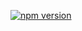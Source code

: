 [![npm version](https://badge.fury.io/js/%40eventific%2Frest-transport.svg)](https://badge.fury.io/js/%40eventific%2Frest-transport)